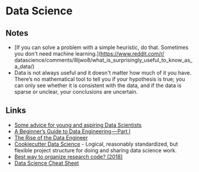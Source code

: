 # Data Science
## Notes
- [If you can solve a problem with a simple heuristic, do that. Sometimes you don't need machine learning.](https://www.reddit.com/r/
datascience/comments/8ljwo8/what_is_surprisingly_useful_to_know_as_a_data/)
- Data is not always useful and it doesn't matter how much of it you have.
 There’s no mathematical tool to tell you if your hypothesis is true; you can only see whether it is consistent with the data, and if the data is sparse or unclear, your conclusions are uncertain.

## Links
- [Some advice for young and aspiring Data Scientists](https://www.reddit.com/r/datascience/comments/6q1y7b/some_advice_for_young_and_aspiring_data_scientists/)
- [A Beginner’s Guide to Data Engineering — Part I](https://medium.com/@rchang/a-beginners-guide-to-data-engineering-part-i-4227c5c457d7)
- [The Rise of the Data Engineer](https://medium.freecodecamp.org/the-rise-of-the-data-engineer-91be18f1e603)
- [Cookiecutter Data Science](https://drivendata.github.io/cookiecutter-data-science/) - Logical, reasonably standardized, but flexible project structure for doing and sharing data science work.
- [Best way to organize research code? (2018)](https://www.reddit.com/r/MachineLearning/comments/8v1g6c/d_best_way_to_organise_research_code/)
- [Data Science Cheat Sheet](https://github.com/ml874/Data-Science-Cheatsheet#readme)